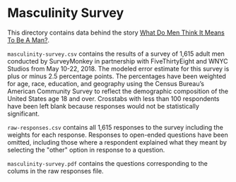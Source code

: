 # Masculinity Survey

This directory contains data behind the story [What Do Men Think It Means To Be A Man?](https://fivethirtyeight.com/features/what-do-men-think-it-means-to-be-a-man).

`masculinity-survey.csv` contains the results of a survey of 1,615 adult men conducted by SurveyMonkey in partnership with FiveThirtyEight and WNYC Studios from May 10-22, 2018. The modeled error estimate for this survey is plus or minus 2.5 percentage points. The percentages have been weighted for age, race, education, and geography using the Census Bureau’s American Community Survey to reflect the demographic composition of the United States age 18 and over. Crosstabs with less than 100 respondents have been left blank because responses would not be statistically significant.

`raw-responses.csv` contains all 1,615 responses to the survey including the weights for each response. Responses to open-ended questions have been omitted, including those where a respondent explained what they meant by selecting the "other" option in response to a question.

`masculinity-survey.pdf` contains the questions corresponding to the colums in the raw responses file.
